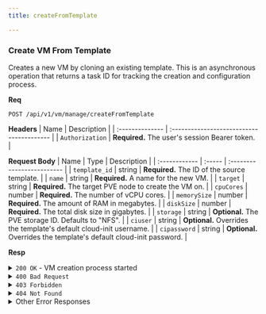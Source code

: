 ```yaml
---
title: createFromTemplate

---
```


### Create VM From Template

Creates a new VM by cloning an existing template. This is an asynchronous operation that returns a task ID for tracking the creation and configuration process.

**Req**
```
POST /api/v1/vm/manage/createFromTemplate
```

**Headers**
| Name            | Description                               |
| :-------------- | :---------------------------------------- |
| `Authorization` | **Required.** The user's session Bearer token. |

**Request Body**
| Name          | Type   | Description                |
| :------------ | :----- | :------------------------- |
| `template_id` | string | **Required.** The ID of the source template. |
| `name`        | string | **Required.** A name for the new VM. |
| `target`      | string | **Required.** The target PVE node to create the VM on. |
| `cpuCores`    | number | **Required.** The number of vCPU cores. |
| `memorySize`  | number | **Required.** The amount of RAM in megabytes. |
| `diskSize`    | number | **Required.** The total disk size in gigabytes. |
| `storage`     | string | **Optional.** The PVE storage ID. Defaults to "NFS". |
| `ciuser`      | string | **Optional.** Overrides the template's default cloud-init username. |
| `cipassword`  | string | **Optional.** Overrides the template's default cloud-init password. |

**Resp**
<details>
<summary><code>200 OK</code> - VM creation process started</summary>

```json
{
  "code": 200,
  "message": "VM created and configured successfully",
  "data": {
    "task_id": "clone-60d...-167...",
    "vm_name": "my-new-vm",
    "vmid": "105"
  }
}
```
</details>

<details>
<summary><code>400 Bad Request</code></summary>
Possible `message` values:
* `"Missing required fields: ..."`
* `"Invalid VM name: ..."`
* `"Requested resources exceed the per VM limits of your compute resource plan"`
* `"Requested resources exceed the available limits of your compute resource plan"`
```json
{ "code": 400, "message": "...", "data": null }
```
</details>

<details>
<summary><code>403 Forbidden</code></summary>
```json
{ "code": 403, "message": "You do not have permission to use this template", "data": null }
```
</details>

<details>
<summary><code>404 Not Found</code></summary>
Possible `message` values:
* `"Template not found"`
* `"Compute resource plan not found"`
```json
{ "code": 404, "message": "...", "data": null }
```
</details>

<details>
<summary>Other Error Responses</summary>
Also supports `401 Unauthorized` and `500 Internal Server Error` for PVE API or task creation failures.
</details>